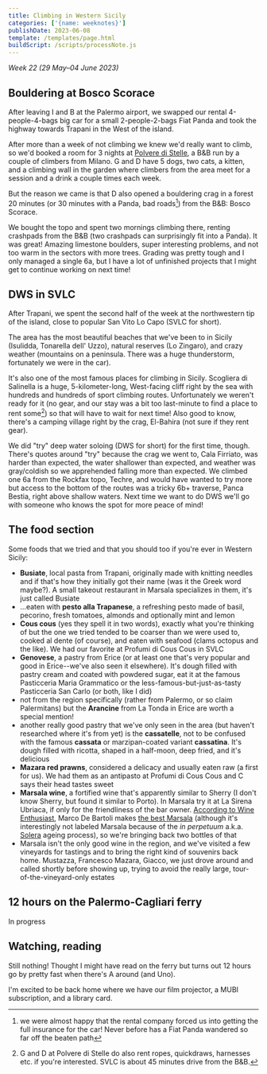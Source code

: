```yaml
---
title: Climbing in Western Sicily
categories: ['{name: weeknotes}']
publishDate: 2023-06-08
template: /templates/page.html
buildScript: /scripts/processNote.js
---
```


_Week 22 (29 May–04 June 2023)_

## Bouldering at Bosco Scorace

After leaving I and B at the Palermo airport, we swapped our rental 4-people-4-bags big car for a small 2-people-2-bags Fiat Panda and took the highway towards Trapani in the West of the island.

After more than a week of not climbing we knew we'd really want to climb, so we'd booked a room for 3 nights at [Polvere di Stelle](https://bebpolveredistelle.it/), a B&B run by a couple of climbers from Milano. G and D have 5 dogs, two cats, a kitten, and a climbing wall in the garden where climbers from the area meet for a session and a drink a couple times each week.

But the reason we came is that D also opened a bouldering crag in a forest 20 minutes (or 30 minutes with a Panda, bad roads[^1]) from the B&B: Bosco Scorace.

We bought the topo and spent two mornings climbing there, renting crashpads from the B&B (two crashpads can surprisingly fit into a Panda). It was great! Amazing limestone boulders, super interesting problems, and not too warm in the sectors with more trees. Grading was pretty tough and I only managed a single 6a, but I have a lot of unfinished projects that I might get to continue working on next time!

## DWS in SVLC

After Trapani, we spent the second half of the week at the northwestern tip of the island, close to popular San Vito Lo Capo (SVLC for short).

The area has the most beautiful beaches that we've been to in Sicily (Isulidda, Tonarella dell' Uzzo), natural reserves (Lo Zingaro), and crazy weather (mountains on a peninsula. There was a huge thunderstorm, fortunately we were in the car).

It's also one of the most famous places for climbing in Sicily. Scogliera di Salinella is a huge, 5-kilometer-long, West-facing cliff right by the sea with hundreds and hundreds of sport climbing routes. Unfortunately we weren't ready for it (no gear, and our stay was a bit too last-minute to find a place to rent some[^2]) so that will have to wait for next time! Also good to know, there's a camping village right by the crag, El-Bahira (not sure if they rent gear).

We did "try" deep water soloing (DWS for short) for the first time, though. There's quotes around "try" because the crag we went to, Cala Firriato, was harder than expected, the water shallower than expected, and weather was gray/coldish so we apprehended falling more than expected. We climbed one 6a from the Rockfax topo, Techre, and would have wanted to try more but access to the bottom of the routes was a tricky 6b+ traverse, Panca Bestia, right above shallow waters. Next time we want to do DWS we'll go with someone who knows the spot for more peace of mind!

## The food section

Some foods that we tried and that you should too if you're ever in Western Sicily:

- **Busiate**, local pasta from Trapani, originally made with knitting needles and if that's how they initially got their name (was it the Greek word maybe?). A small takeout restaurant in Marsala specializes in them, it's just called Busiate
- ...eaten with **pesto alla Trapanese**, a refreshing pesto made of basil, pecorino, fresh tomatoes, almonds and optionally mint and lemon
- **Cous cous** (yes they spell it in two words), exactly what you're thinking of but the one we tried tended to be coarser than we were used to, cooked al dente (of course), and eaten with seafood (clams octopus and the like). We had our favorite at Profumi di Cous Cous in SVLC
- **Genovese**, a pastry from Erice (or at least one that's very popular and good in Erice--we've also seen it elsewhere). It's dough filled with pastry cream and coated with powdered sugar, eat it at the famous Pasticceria Maria Grammatico or the less-famous-but-just-as-tasty Pasticceria San Carlo (or both, like I did)
- not from the region specifically (rather from Palermo, or so claim Palermitans) but the **Arancine** from La Tonda in Erice are worth a special mention!
- another really good pastry that we've only seen in the area (but haven't researched where it's from yet) is the **cassatelle**, not to be confused with the famous **cassata** or marzipan-coated variant **cassatina**. It's dough filled with ricotta, shaped in a half-moon, deep fried, and it's delicious
- **Mazara red prawns**, considered a delicacy and usually eaten raw (a first for us). We had them as an antipasto at Profumi di Cous Cous and C says their head tastes sweet
- **Marsala wine**, a fortified wine that's apparently similar to Sherry (I don't know Sherry, but found it similar to Porto). In Marsala try it at La Sirena Ubriaca, if only for the friendliness of the bar owner. [According to Wine Enthusiast](https://www.winemag.com/2022/11/23/marsala-wine/), Marco De Bartoli makes [the best Marsala](https://www.marcodebartoli.com/en/wines/vecchio-samperi/) (although it's interestingly not labeled Marsala because of the _in perpetuum_ a.k.a. [Solera](https://en.wikipedia.org/wiki/Solera) ageing process), so we're bringing back two bottles of that
- Marsala isn't the only good wine in the region, and we've visited a few vineyards for tastings and to bring the right kind of souvenirs back home. Mustazza, Francesco Mazara, Giacco, we just drove around and called shortly before showing up, trying to avoid the really large, tour-of-the-vineyard-only estates

## 12 hours on the Palermo-Cagliari ferry

In progress

## Watching, reading

Still nothing! Thought I might have read on the ferry but turns out 12 hours go by pretty fast when there's A around (and Uno).

I'm excited to be back home where we have our film projector, a MUBI subscription, and a library card.

[^1]: we were almost happy that the rental company forced us into getting the full insurance for the car! Never before has a Fiat Panda wandered so far off the beaten path
[^2]: G and D at Polvere di Stelle do also rent ropes, quickdraws, harnesses etc. if you're interested. SVLC is about 45 minutes drive from the B&B.
